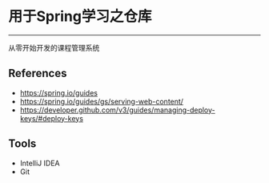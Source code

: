 # 用于Spring学习之仓库

---

从零开始开发的课程管理系统

## References

* https://spring.io/guides
* https://spring.io/guides/gs/serving-web-content/
* https://developer.github.com/v3/guides/managing-deploy-keys/#deploy-keys

## Tools

* IntelliJ IDEA
* Git

